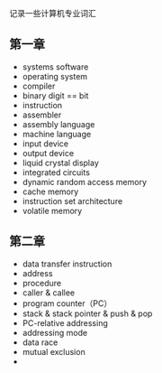记录一些计算机专业词汇

## 第一章

* systems software
* operating system
* compiler
* binary digit == bit
* instruction
* assembler
* assembly language
* machine language
* input device
* output device
* liquid crystal display
* integrated circuits
* dynamic random access memory
* cache memory
* instruction set architecture
* volatile memory




## 第二章

* data transfer instruction
* address
* procedure
* caller & callee
* program counter（PC）
* stack & stack pointer & push & pop
* PC-relative addressing
* addressing mode
* data race
* mutual exclusion
* 


